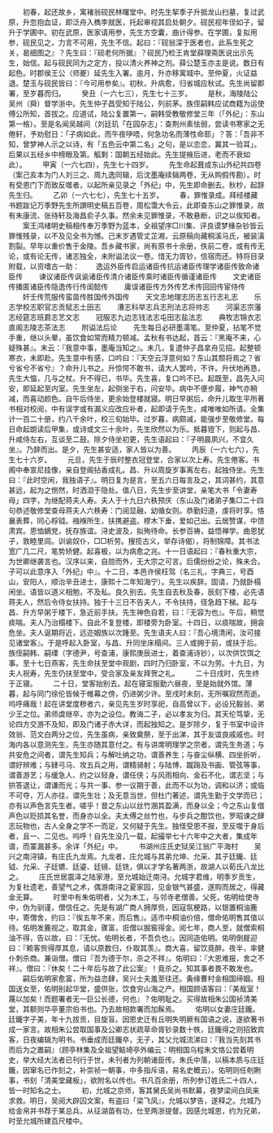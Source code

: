 <!-- { "loadSidebar": true } -->
　　初春，起还故乡，寓褚翁砚民林曙堂中。时先生挈季子升抵龙山扫墓，复过武原，升忽抱血证，即泛舟入檇李就医，托起审视其启处朝夕。砚民视年侄如子，留升于学圃中。初在武原，医家请用参，先生方空囊，曲计得参。在学圃，复拟用参，砚民见之，力言不可用，先生不信。起曰：『砚翁深于医者也，此系生死之关，曷细图之』？先生曰：『砚老何所据』？砚民乃检王肯堂薛理斋医说出示先生，始信。起与砚民同为之定方，投以清火养神之剂。薛公楚玉亦主是说。数日有起色。时郡侯王公（师夔）延先生入署。逾月，升亦移寓城中。至仲夏，火证益退。楚玉与砚民皆曰：『今可用参矣』。初秋，升病愈，归省城应秋试。先生尚留郡署，至岁暮而归。
　　癸丑（一六七三），先生七十三岁。
　　是秋，海陵陆公吴州（舜）督学浙中。先生仲子昌受知于陆公，列前茅。族侄嗣韩应试商籍为运使傅公所知，首拔之。应道试，陆公复置第一。嗣韩受教敬修堂三年（「外纪」：东山第一格）。至是名闻吴越间（刘廷玑「在园杂志」：查荆州素怯弱，尝读书寒家之无倦轩，予劝慰日：「子病如此，而午夜吚唔，何急功名而薄性命耶」？答：「吾非不知，曾梦神人示之以诗，有「五色云中第二名」之句，是以恋恋，冀其一验耳」。后果以五经乡中榜眼及第。觚剩：国朝五经始此。先生提掖后进，老而不衰如此）。
　　甲寅（一六七四），先生七十四岁。
　　先生命起葺成东山外纪共四卷（案己亥本为门人刘三之、周九逸同辑，后沈墨庵续辑两卷，无从购假传勘）。时有受恩门下而致反噬者，以起所亲见录之「外纪」中，先生即命删去。秋杪，起辞先生归。
　　乙卯（一六七七），先生七十五岁。
　　春，罪惟录成。拜经楼藏书题跋记万季野先生所譔明史稿五百卷，周松霭大令云，此即查东山之罪惟录，故有朱康流、张待轩及海昌俞子久事。然余未见罪惟录，不敢悬断，识之以俟知者。
　　案王鸿绪明史稿相传奉万季野为蓝本，全祖望序□川集、评良谟梦椽杂钞皆云罪惟残录，以不及见全书为憾。己末岁遇管丈芷湘，云原稿向藏桐溪马氏，被装潢割裂。早年以重价售于金陵。吾乡藏书家，尚有原书十余册，佚前二卷，或有传无论，或有论无传，诸志独全，未附谥法议一卷。惜无力胥钞，信宿而还。特将目录附载，以资嗜古一助：
　　逸运外臣传启运诸臣传抗运诸臣传理学诸臣传致命诸臣传
　　谏议诸臣传讽谕诸臣传清介诸臣传乘时诸臣传循谨诸臣传
　　文史诸臣传播匿诸臣传隐逸传行传闺懿传
　　庸误诸臣传方外传艺术传回回传宦侍传
　　奸壬传荒服传蛮苗传胜国传外国传
　　天文志地理志历志五行志礼志
　　乐志学校志职官志贡赋志土田志
　　漕志科举志兵志刑法志将帅志
　　河渠志宗藩志经筵志班爵志艺文志
　　冠服志九边志钱法志屯田志盐法志
　　典牧志锦衣志直阁志陵志茶法志
　　附谥法后论
　　先生每日必研墨濡笔。至仲夏，拈笔不觉手重，继以头晕，虽饮食如常而精力顿减。孟秋有书达起，首云：『黑庵不来，心疑殊甚』。末云：『我意中事，墨庵当知之』。未几，复遣仲子昌拿舟见招。起整顿寒衣，未即赴。先生意中有感，口吟曰：『天空云浮意何如？东山其颓将焉之？省兮省兮不省兮』？命升儿书之。升惊愕不敢书，请大人罢吟，不许。升伏地再恳，先生大愠，几与之杖。升不得已，书毕。先生喜，复口吟不已。起既至，昌先入问安，即延起至内室。先生坐左，起侧坐于右，问安毕。病中不便步履，神气亦稍减，而喜动颜色。自午后侍坐，更余始登楼就寝。明日早粥后，命升儿取生平所著书相对校阅，中有误字或有漏义应改应补者，起即请于先生，咸唯唯如所请。全集计一百二十册，约八千余叶，校三旬始毕。过岁暮，病颇减，能强步至敬修堂。每日命起朗读后甲集，或诗或文三十余叶，先生欣然以为乐。抵暮镫下，则起与昌、升咸侍左右，互谈至二鼓。除夕侍坐初更，先生语起曰：『子明晨夙兴，不宜久坐』。乃辞而出。是夕，先生甚安适，家人皆以为善。
　　丙辰（一六七六），先生七十六岁。
　　元旦，先生于辰时整衣冠登堂，合家以次上寿。先生倦客。书阁中奉宣尼挂像，亲自登阁拈香成礼。昌、升以周旋岁事离左右，起独侍坐。先生曰：『此时空闲，我独语子』。明日复为是言，至五六日每言及之，其词甚约，其意甚远，起为之恻然，时洒泪于隐处。值八日，先生步至讲堂，亲笔大书「令妻寿母」四字，为继配蒋夫人寿。夫人于十九日六秩预庆（东山及门诸弟子集□二十四句恭述敬修堂查母蒋夫人六秩寿：门阅显融，幼循女则。恭勤妇道，虔将时享。恪襄表葬，同心桴钺。襁褓所生，扶携避盗。樛木下垂，爱如己出。云居赞谋，中馈肃宾。恩恤嫡党，抚存族谊。浔史波及，拟殉待命。长参百祷，益悟禅学。曲恩犹子，敦睦里闾。训谕奴仆，□□析劳。搜揽古义，举存诗偈），将制锦障。其书法宽广几二尺，笔势矫健。起喜极，以为病愈之兆。十一日语起曰：『春秋重大宗，为世卿继袭言也。汉序以来，自勋而外，无大宗之可言。后儒纷纷之论，殊未合。子可以此意序入「外纪」中』。十二日，本邑许侯枉驾（名三礼，字典三，号酉山，安阳人，顺治辛丑进士，康熙十二年知海宁）。先生以疾辞。固请，乃就卧榻闲坐。语皆以道义相勉，不及私。良久别去。先生自去秋及春，辰刻下楼，必先语蒋夫人，然后令侍女扶持。独于十三日不告夫人，不令扶持，径急趋下梯。起与昌、升方早粥于楼下，急近前手扶。先生神色自若，曰：『无容为也』。午后，稍觉痰喘。夫人乃治榻楼下。自此不复登楼，即楼旁为卧室。十四日，以痰喘故，拥衾危坐。夫人诞期将近，远迩姻族以次踵至。先生语夫人曰：『吾心境清闲，汝可接见诸堂客』。于是呼起入卧室，与昌、升同坐床榻间。三人或拥于前，或扶于后。族侄嗣韩、嗣瑮（字德尹，号查浦，康熙庚辰进士，着查浦诗钞），以次供饮饵之事。至十七日燕客，先生命扶至堂中观剧，四时乃归卧室，不以为劳。十九日，为夫人祝寿，先生仍扶至堂中，受合家及亲友拜贺之礼。
　　二十日戌时，先生终于正寝。
　　二十日，堂客始别去。起在寝室服勤六昼夜，至是始就外馆。薄暮，起与同门徐伦皆候于帷幕之傍，仍进粥少许。至戌时未刻，无所嘱寂然而逝。呜呼痛哉！起在讲堂度秽者六，亲见先生岁时享祀，自高曾以下，必设兄毅翁、弟少王之位。弟师虞继卒，亦为之设位。教诲二子，必以孝友为归。其天伦笃挚，无论四方交游不及知，即及门诸子赤大详，而起独知之。是岁除夕，复于书室中设许效翁、范文白两分之位，先生虽病，亲致奠祭，至于出涕，其于友谊良戚戚也。时海内各以意测先生，先生亦随其意付之。有与讲席明理学之宗者，谓先生务道；与共安危之间者，谓先生知兵；与解吐纳之功，谓善养生；与奋尘纵横、四坐折听，谓好辨难；与肄弓马、攻五兵之用，谓精骑射；与陆博、蹴踘及书画、管弦等事，谓善游艺；与缓急人、约之以轻身，谓任侠；与风雨相向、金石不化，谓志坚；与拱答退让，谓谦而光；与共一事、参一议期于善，此而不以为功，调和以济；或临不可夺，万人亦往，谓先生壮；及无意当世，但杜门著述，谓先生勤于文学而已；亦有以声色言先生者。嗟乎！昔之东山以丝竹溷其盈满，而身以全；今之东山复借声色以贬损其名誉，而身亦以全。夫太傅之丝竹也，与步兵之酣饮也，罗昭谏之肆志玩物也，古人全身之学不一而足，又何疑于先生。独怪受恩不报，至反噬于身后者，且一、二见也。呜呼！自先生没几一载，起撮举七十六年中之大者，集成年谱，而罣漏甚多。余详「外纪」中。
　　书湖州庄氏史狱吴江翁广平海村
　　吴兴之南浔镇，有庄氏九龙焉。九龙者，庄允城与其弟允坤、允采、其子廷鑨、廷钺、允采、子廷镳、廷鎏、廷镜、廷铣，俱以才学名著两浙，故湖人以荀氏八龙比之。
　　庄氏世居震泽之陆家港，至允城始迁南浔。允城字君维，明季岁贡生，为复社遗老，善望气之术，偶游南浔之夏家园，见金银气甚盛，遂购而居之，得藏金无算。
　　时里中有朱佑明者，父为木工，与邻寺老僧善。父死，佑明给使寺中，伪为驯谨，僧信任之。先是有湖广商人拥厚赀，因寇氛梗路，以银置桐油簏中，寄僧舍，约曰：『俟五年不来，而后售』。适市中桐油价倍，僧命佑明售其值以待。佑明发簏视之，取其金，骤富，诳僧以掘窖得金。阅七年，商人至，就僧索桐油不得，告以故，曰：『无忧。佑明长者，不吾负也』。因同造佑明。佑明倒屣迎曰：『赖客赀得厚其息，请以原数归，仆取其羡』。商大喜，留饮竟醉。夜半，率健仆刺杀商。兼诣僧。僧曰『吾为德于尔，杀之不祥』。佑明曰：『大恩难报，舍之不祥』。僧曰：『休矣！二十年后与故了此公案』！竟杀之。知其事者畏不敢发也。
　　嗣后佑明家愈富，所为益恣肆，吴兴士夫羞至往还。夤缘曹村金相国缔姻。相国送女至，佑明别起华堂，盛供张，饮食穷山海之产。相国顾语客曰：『美哉室！蔑以加矣！而题署者无一巨公长德，何也』？佑明耻之。买得故相朱公国祯清美堂，其额则华亭董宗伯书也。乃去故相款署而加髹焉。
　　佑明以女妻庄廷鑨。廷鑨字子美，年十九拔贡，目旋盲。因思史迁有丘明失明厥有国语之说，遂欲著书成一家言。故相朱公尝取国事及公卿志状疏草命胥钞录数十帙，廷鑨得之则招致宾客，日夜编辑为明书。书垂成而廷鑨卒，无子，其父允城流涕曰：『我当先刻其书而后为之置嗣』（顾亭林集及全祖望鲒埼亭外编云：明相国乌程朱文恪公尝着明史，举大经大法者已刊行于世，未刊者为列朝诸臣传。朱氏中落，以稿本质与庄廷鑨，因窜名已作刻之，补崇祯一朝事，中多指斥语，易名史概云）。佑明则任剞劂事，书刻「清美堂藏板」，欲附名以传也。书凡百余册，所列参订姓氏二十四人，皆一时知名之士。
　　初，允城之京师，客其舅氏吴尚书默幕，夜梦梁间白凤来求救。明日，吴阅大辟囚文案，有盗曰「梁飞凤』，允城以梦告，遂释之。允城乃给金帛并书荐于某总兵，从征湖苗有功，仕至两浙提督。因感允城恩，约为兄弟，时至允城所建百尺楼中。
